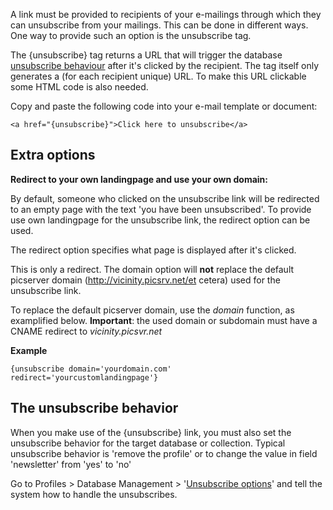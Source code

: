 A link must be provided to recipients of your e-mailings through which
they can unsubscribe from your mailings. This can be done in different
ways. One way to provide such an option is the unsubscribe tag.

The {unsubscribe} tag returns a URL that will trigger the database
[unsubscribe
behaviour](./setting-unsubscribe-behaviour-for-your-database-or-collection.md)
after it's clicked by the recipient. The tag itself only generates a
(for each recipient unique) URL. To make this URL clickable some HTML
code is also needed.

Copy and paste the following code into your e-mail template or document:

`<a href="{unsubscribe}">Click here to unsubscribe</a>`

Extra options
-------------

**Redirect to your own landingpage and use your own domain:**

By default, someone who clicked on the unsubscribe link will be
redirected to an empty page with the text 'you have been unsubscribed'.
To provide use own landingpage for the unsubscribe link, the redirect
option can be used. 

The redirect option specifies what page is displayed after it's clicked.

This is only a redirect. The domain option will **not** replace the
default picserver domain (http://vicinity.picsrv.net/et cetera) used for
the unsubscribe link.

To replace the default picserver domain, use the *domain* function, as
examplified below. **Important**: the used domain or subdomain must have
a CNAME redirect to *vicinity.picsvr.net* 

**Example**

`{unsubscribe domain='yourdomain.com' redirect='yourcustomlandingpage'} `

The unsubscribe behavior
------------------------

When you make use of the {unsubscribe} link, you must also set the
unsubscribe behavior for the target database or collection. Typical
unsubscribe behavior is 'remove the profile' or to change the value in
field 'newsletter' from 'yes' to 'no'

Go to Profiles \> Database Management \> '[Unsubscribe
options](./setting-unsubscribe-behaviour-for-your-database-or-collection.md "Setting the unsubscribe behaviour")'
and tell the system how to handle the unsubscribes.
